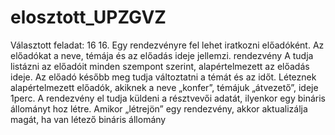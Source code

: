 # elosztott_UPZGVZ

Választott feladat: 16
16.	Egy rendezvényre fel lehet iratkozni előadóként. Az előadókat a neve, témája és az előadás ideje jellemzi. rendezvény A tudja listázni az előadóit minden szempont szerint, alapértelmezett az előadás ideje. Az előadó később meg tudja változtatni a témát és az időt. Léteznek alapértelmezett előadók, akiknek a neve „konfer”, témájuk „átvezető”, ideje 1perc. A rendezvény el tudja küldeni a résztvevői adatát, ilyenkor egy bináris állományt hoz létre. Amikor „létrejön” egy rendezvény, akkor aktualizálja magát, ha van létező bináris állomány